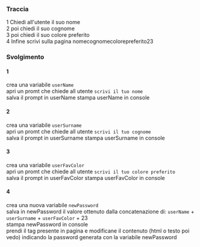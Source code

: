 ### Traccia

1 Chiedi all'utente il suo nome  
2 poi chiedi il suo cognome  
3 poi chiedi il suo colore preferito  
4 Infine scrivi sulla pagina nomecognomecolorepreferito23 

### Svolgimento

#### 1 
crea una variabile `userName`  
apri un promt che chiede all utente `scrivi il tuo nome`  
salva il prompt in userName
stampa userName in console

#### 2 
crea una variabile `userSurname`  
apri un promt che chiede all utente `scrivi il tuo cognome`  
salva il prompt in userSurname
stampa userSurname in console

#### 3 
crea una variabile `userFavColor`  
apri un promt che chiede all utente `scrivi il tuo colore preferito`  
salva il prompt in userFavColor
stampa userFavColor in console

#### 4
crea una nuova variabile `newPassword`  
salva in newPassword il valore ottenuto dalla concatenazione di: `userName` +  `userSurname` + `userFavColor` + 23  
stampa newPassword in console  
prendi il tag presente in pagina e modificane il contenuto (html o testo poi vedo) indicando la password generata con la variabile newPassword